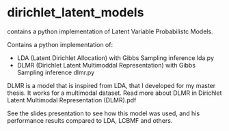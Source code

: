 # dirichlet_latent_models
contains a python implementation of Latent Variable Probabilistc Models.

Contains a python implementation of:
- LDA (Latent Dirichlet Allocation) with Gibbs Sampling inference lda.py
- DLMR (Dirichlet Latent Multimoddal Representation) with Gibbs Sampling inference dlmr.py

DLMR is a model that is inspired from LDA, that I developed for my master thesis. It works for a multimodal dataset. Read more about DLMR in Dirichlet Latent Multimodal Representation (DLMR).pdf

See the slides presentation to see how this model was used, and his performance results compared to LDA, LCBMF and others.
